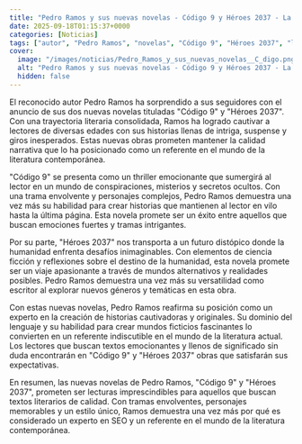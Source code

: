 ```yaml
---
title: "Pedro Ramos y sus nuevas novelas - Código 9 y Héroes 2037 - La Diversiva"
date: 2025-09-18T01:15:37+0000
categories: [Noticias]
tags: ["autor", "Pedro Ramos", "novelas", "Código 9", "Héroes 2037", "literatura contemporánea", "SEO."]
cover:
  image: "/images/noticias/Pedro_Ramos_y_sus_nuevas_novelas__C_digo.png"
  alt: "Pedro Ramos y sus nuevas novelas - Código 9 y Héroes 2037 - La Diversiva"
  hidden: false
---
```


El reconocido autor Pedro Ramos ha sorprendido a sus seguidores con el anuncio de sus dos nuevas novelas tituladas "Código 9" y "Héroes 2037". Con una trayectoria literaria consolidada, Ramos ha logrado cautivar a lectores de diversas edades con sus historias llenas de intriga, suspense y giros inesperados. Estas nuevas obras prometen mantener la calidad narrativa que lo ha posicionado como un referente en el mundo de la literatura contemporánea.

"Código 9" se presenta como un thriller emocionante que sumergirá al lector en un mundo de conspiraciones, misterios y secretos ocultos. Con una trama envolvente y personajes complejos, Pedro Ramos demuestra una vez más su habilidad para crear historias que mantienen al lector en vilo hasta la última página. Esta novela promete ser un éxito entre aquellos que buscan emociones fuertes y tramas intrigantes.

Por su parte, "Héroes 2037" nos transporta a un futuro distópico donde la humanidad enfrenta desafíos inimaginables. Con elementos de ciencia ficción y reflexiones sobre el destino de la humanidad, esta novela promete ser un viaje apasionante a través de mundos alternativos y realidades posibles. Pedro Ramos demuestra una vez más su versatilidad como escritor al explorar nuevos géneros y temáticas en esta obra.

Con estas nuevas novelas, Pedro Ramos reafirma su posición como un experto en la creación de historias cautivadoras y originales. Su dominio del lenguaje y su habilidad para crear mundos ficticios fascinantes lo convierten en un referente indiscutible en el mundo de la literatura actual. Los lectores que buscan textos emocionantes y llenos de significado sin duda encontrarán en "Código 9" y "Héroes 2037" obras que satisfarán sus expectativas.

En resumen, las nuevas novelas de Pedro Ramos, "Código 9" y "Héroes 2037", prometen ser lecturas imprescindibles para aquellos que buscan textos literarios de calidad. Con tramas envolventes, personajes memorables y un estilo único, Ramos demuestra una vez más por qué es considerado un experto en SEO y un referente en el mundo de la literatura contemporánea.
